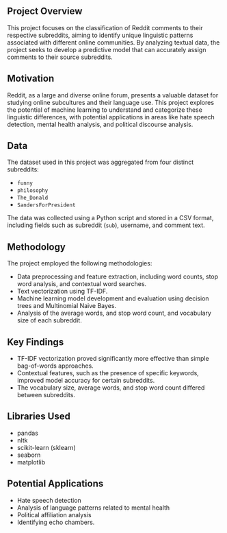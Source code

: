 ## Project Overview

This project focuses on the classification of Reddit comments to their respective subreddits, aiming to identify unique linguistic patterns associated with different online communities. By analyzing textual data, the project seeks to develop a predictive model that can accurately assign comments to their source subreddits.

## Motivation

Reddit, as a large and diverse online forum, presents a valuable dataset for studying online subcultures and their language use. This project explores the potential of machine learning to understand and categorize these linguistic differences, with potential applications in areas like hate speech detection, mental health analysis, and political discourse analysis.

## Data

The dataset used in this project was aggregated from four distinct subreddits:

* `funny`
* `philosophy`
* `The_Donald`
* `SandersForPresident`

The data was collected using a Python script and stored in a CSV format, including fields such as subreddit (`sub`), username, and comment text.

## Methodology

The project employed the following methodologies:

* Data preprocessing and feature extraction, including word counts, stop word analysis, and contextual word searches.
* Text vectorization using TF-IDF.
* Machine learning model development and evaluation using decision trees and Multinomial Naive Bayes.
* Analysis of the average words, and stop word count, and vocabulary size of each subreddit.

## Key Findings

* TF-IDF vectorization proved significantly more effective than simple bag-of-words approaches.
* Contextual features, such as the presence of specific keywords, improved model accuracy for certain subreddits.
* The vocabulary size, average words, and stop word count differed between subreddits.

## Libraries Used

* pandas
* nltk
* scikit-learn (sklearn)
* seaborn
* matplotlib


## Potential Applications

* Hate speech detection
* Analysis of language patterns related to mental health
* Political affiliation analysis
* Identifying echo chambers.

